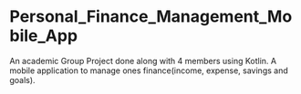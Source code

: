 # Personal_Finance_Management_Mobile_App
An academic Group Project done along with 4 members using Kotlin. A mobile application to manage ones finance(income, expense, savings and goals).
